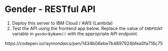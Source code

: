 # Gender - RESTful API
1. Deploy this server to IBM Cloud / AWS (Lambda)
2. Test the API using the frontend app below.  Replace the value of `ENDPOINT` variable in `genderByName()` with the appropriate API endpoint.
<p align="center">
https://codepen.io/raymondwcs/pen/1434b06ebe7b4897924bfea0fa716c75
</p>
